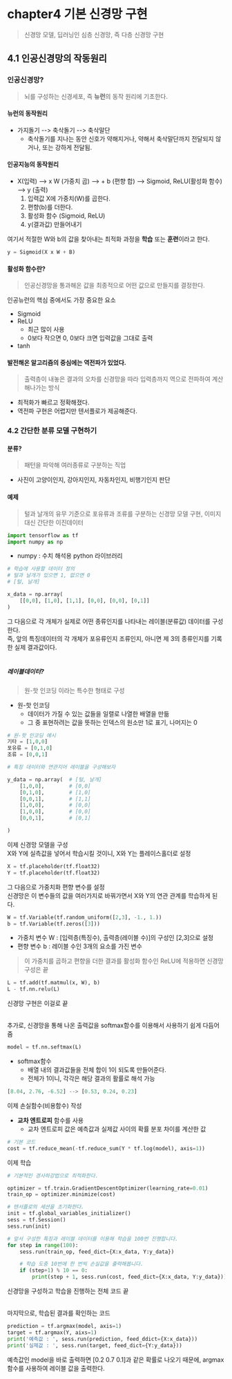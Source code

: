 # chapter4 기본 신경망 구현

> 신경망 모델, 딥러닝인 심층 신경망, 즉 다층 신경망 구현

## 4.1 인공신경망의 작동원리

### 인공신경망?
> 뇌를 구성하는 신경세포, 즉 **뉴런**의 동작 원리에 기초한다.

#### 뉴런의 동작원리

- 가지돌기 --> 축삭돌기 --> 축삭말단
    - 축삭돌기를 지나는 동안 신호가 약해지거나, 약해서 축삭말단까지 전달되지 않거나, 또는 강하게 전달됨.

#### 인공지능의 동작원리

- X(입력) --> x W (가중치 곱) --> + b (편향 합) --> Sigmoid, ReLU(활성화 함수) --> y (출력)
    1. 입력값 X에 가중치(W)를 곱한다.
    2. 편향(b)를 더한다.
    3. 활성화 함수 (Sigmoid, ReLU)
    4. y(결과값) 만들어내기

여기서 적절한 W와 b의 값을 찾아내는 최적화 과정을 **학습** 또는 **훈련**이라고 한다.

```python
y = Sigmoid(X x W + B)
```

#### 활성화 함수란?
> 인공신경망을 통과해온 값을 최종적으로 어떤 값으로 만들지를 결정한다.

인공뉴런의 핵심 중에서도 가장 중요한 요소<br/>

- Sigmoid
- ReLU
    - 최근 많이 사용
    - 0보다 작으면 0, 0보다 크면 입력값을 그대로 출력
- tanh

#### 발전해온 알고리즘의 중심에는 역전파가 있었다.

> 출력층이 내놓은 결과의 오차를 신경망을 따라 입력층까지 역으로 전파하여 계산해나가는 방식

- 최적화가 빠르고 정확해졌다.
- 역전파 구현은 어렵지만 텐서플로가 제공해준다.

### 4.2 간단한 분류 모델 구현하기

#### 분류?
> 패턴을 파악해 여러종류로 구분하는 직업
- 사진이 고양이인지, 강아지인지, 자동차인지, 비행기인지 판단

#### 예제
> 털과 날개의 유무 기준으로 포유류과 조류를 구분하는 신경망 모델 구현, 이미지 대신 간단한 이진데이터

```python
import tensorflow as tf
import numpy as np
```
- numpy : 수치 해석용 python 라이브러리

```python
# 학습에 사용할 데이터 정의
# 털과 날개가 있으면 1, 없으면 0
# [털, 날개]

x_data = np.array(
    [[0,0], [1,0], [1,1], [0,0], [0,0], [0,1]]
)
```
그 다음으로 각 개체가 실제로 어떤 종류인지를 나타내는 레이블(분류값) 데이터를 구성한다. <br/>
즉, 앞의 특징데이터의 각 개체가 포유류인지 조류인지, 아니면 제 3의 종류인지를 기록한 실제 결과값이다.
<br/><br/>
##### 레이블데이터?

> 원-핫 인코딩 이라는 특수한 형태로 구성

- 원-핫 인코딩
    - 데이터가 가질 수 있는 값들을 일렬로 나열한 배열을 만듦
    - 그 중 표현하려는 값을 뜻하는 인덱스의 원소만 1로 표기, 나머지는 0

```python
# 원-핫 인코딩 예시
기타 = [1,0,0]
포유류 = [0,1,0]
조류 = [0,0,1]
```
```python
# 특징 데이터와 연관지어 레이블을 구성해보자

y_data = np.array(  # [털, 날개]
    [1,0,0],        # [0,0]
    [0,1,0],        # [1,0]
    [0,0,1],        # [1,1]
    [1,0,0],        # [0,0]
    [1,0,0],        # [0,0]
    [0,0,1],        # [0,1]

)
```
이제 신경망 모델을 구성<br/>
X와 Y에 실측값을 넣어서 학습시킬 것이니, X와 Y는 플레이스홀더로 설정

```python
X = tf.placeholder(tf.float32)
Y = tf.placeholder(tf.float32)
```
그 다음으로 가중치화 편향 변수를 설정<br/>
신경망은 이 변수들의 값을 여러가지로 바꿔가면서 X와 Y의 연관 관계를 학습하게 된다.

```python
W = tf.Variable(tf.random_uniform([2,3], -1., 1.))
b = tf.Variable(tf.zeros([3]))
```
- 가중치 변수 W : [입력층(특징수), 출력층(레이블 수)]의 구성인 [2,3]으로 설정
- 편향 변수 b : 레이블 수인 3개의 요소를 가진 변수
> 이 가중치를 곱하고 편향을 더한 결과를 활성화 함수인 ReLU에 적용하면 신경망 구성은 끝

```python
L = tf.add(tf.matmul(x, W), b)
L - tf.nn.relu(L)
```
신경망 구현은 이걸로 끝<br/><br/>

추가로, 신경망을 통해 나온 출력값을 softmax함수를 이용해서 사용하기 쉽게 다듬어줌

```python
model = tf.nn.seftmax(L)
```
- softmax함수
    - 배열 내의 결과값들을 전체 합이 1이 되도록 만들어준다.
    - 전체가 1이니, 각각은 해당 결과의 활률로 해석 가능
```python
[8.04, 2.76, -6.52] --> [0.53, 0.24, 0.23]
```
이제 손실함수(비용함수) 작성 <br/>
- **교차 엔트로피** 함수를 사용
    - 교차 엔트로피 값은 예측값과 실제값 사이의 확률 분포 차이를 계산한 값

```python
# 기본 코드
cost = tf.reduce_mean(-tf.reduce_sum(Y * tf.log(model), axis=1))
```
이제 학습
```python
# 기본적인 경사하강법으로 최적화한다.

optimizer = tf.train.GradientDescentOptimizer(learning_rate=0.01)
train_op = optimizer.minimize(cost)

# 텐서플로의 세션을 초기화한다.
init = tf.global_variables_initializer()
sess = tf.Session()
sess.run(init)

# 앞서 구성한 특징과 레이블 데이터를 이용해 학습을 100번 진행합니다.
for step in range(100):
    sess.run(train_op, feed_dict={X:x_data, Y:y_data})

    # 학습 도중 10번에 한 번씩 손실값을 출력해봅니다.
    if (step+1) % 10 == 0:
        print(step + 1, sess.run(cost, feed_dict={X:x_data, Y:y_data}))

```
신경망을 구성하고 학습을 진행하는 전체 코드 끝<br/><br/>

마지막으로, 학습된 결과를 확인하는 코드
```python
prediction = tf.argmax(model, axis=1)
target = tf.argmax(Y, aixs=1)
print('예측값 : ', sess.run(prediction, feed_ddict={X:x_data}))
print('실제값 : ', sess.run(target, feed_dict={Y:y_data}))
```
예측값인 model을 바로 출력하면 [0.2 0.7 0.1]과 같은 확률로 나오기 때문에, argmax함수를 사용하여 레이블 값을 출력한다.
